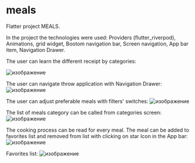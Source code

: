 # meals

Flatter project MEALS. 

In the project the technologies were used:
Providers (flutter_riverpod), Animations, grid widget, Bootom navigation bar, Screen navigation, App bar item, Navigation Drawer.

The user can learn the different receipt by categories:

![изображение](https://github.com/VasylDvorak/meals/assets/106032465/f38fa6d6-d986-4edc-99af-20f0a0995e73)

The user can navigate throw application with Navigation Drawer:
![изображение](https://github.com/VasylDvorak/meals/assets/106032465/35c23c82-a76f-46ed-abdb-195f31fac935)

The user can adjust preferable meals with filters' switches:
![изображение](https://github.com/VasylDvorak/meals/assets/106032465/2886d38e-c315-4d10-a036-35e2172af975)

The list of meals category can be called from categories screen:
![изображение](https://github.com/VasylDvorak/meals/assets/106032465/aeff1ee7-429c-4524-b043-7252c2650407)

The cooking process can be read for every meal. The meal can be added to favorites list and removed from list with clicking on star Icon in the App bar:
![изображение](https://github.com/VasylDvorak/meals/assets/106032465/b014611b-dd92-4749-9287-456c864b0e1e)

Favorites list:
![изображение](https://github.com/VasylDvorak/meals/assets/106032465/fc8563ea-2722-4e43-9f97-c623fb550341)


